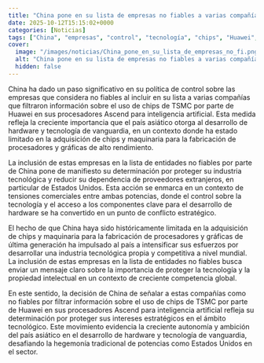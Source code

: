 ```yaml
---
title: "China pone en su lista de empresas no fiables a varias compañías que filtraron el uso de TSMC por parte de Huawei en sus chips Ascend para IA"
date: 2025-10-12T15:15:02+0000
categories: [Noticias]
tags: ["China", "empresas", "control", "tecnología", "chips", "Huawei", "inteligencia artificial", "hardware", "maquinaria", "procesadores", "gráficas", "competencia global", "propiedad intelectual."]
cover:
  image: "/images/noticias/China_pone_en_su_lista_de_empresas_no_fi.png"
  alt: "China pone en su lista de empresas no fiables a varias compañías que filtraron el uso de TSMC por parte de Huawei en sus chips Ascend para IA"
  hidden: false
---
```


China ha dado un paso significativo en su política de control sobre las empresas que considera no fiables al incluir en su lista a varias compañías que filtraron información sobre el uso de chips de TSMC por parte de Huawei en sus procesadores Ascend para inteligencia artificial. Esta medida refleja la creciente importancia que el país asiático otorga al desarrollo de hardware y tecnología de vanguardia, en un contexto donde ha estado limitado en la adquisición de chips y maquinaria para la fabricación de procesadores y gráficas de alto rendimiento. 

La inclusión de estas empresas en la lista de entidades no fiables por parte de China pone de manifiesto su determinación por proteger su industria tecnológica y reducir su dependencia de proveedores extranjeros, en particular de Estados Unidos. Esta acción se enmarca en un contexto de tensiones comerciales entre ambas potencias, donde el control sobre la tecnología y el acceso a los componentes clave para el desarrollo de hardware se ha convertido en un punto de conflicto estratégico.

El hecho de que China haya sido históricamente limitada en la adquisición de chips y maquinaria para la fabricación de procesadores y gráficas de última generación ha impulsado al país a intensificar sus esfuerzos por desarrollar una industria tecnológica propia y competitiva a nivel mundial. La inclusión de estas empresas en la lista de entidades no fiables busca enviar un mensaje claro sobre la importancia de proteger la tecnología y la propiedad intelectual en un contexto de creciente competencia global.

En este sentido, la decisión de China de señalar a estas compañías como no fiables por filtrar información sobre el uso de chips de TSMC por parte de Huawei en sus procesadores Ascend para inteligencia artificial refleja su determinación por proteger sus intereses estratégicos en el ámbito tecnológico. Este movimiento evidencia la creciente autonomía y ambición del país asiático en el desarrollo de hardware y tecnología de vanguardia, desafiando la hegemonía tradicional de potencias como Estados Unidos en el sector.
